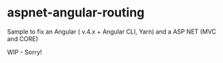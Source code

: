 # aspnet-angular-routing
Sample to fix an Angular ( v.4.x + Angular CLI, Yarn)  and a ASP NET (MVC and CORE)



WIP - Sorry!
